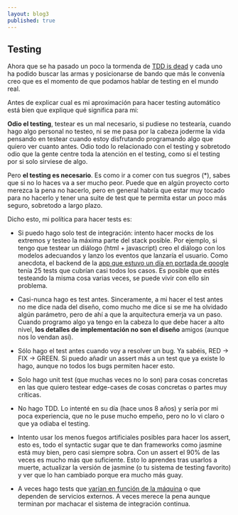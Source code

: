 ```yaml
---
layout: blog3
published: true
---
```


## Testing

Ahora que se ha pasado un poco la tormenda de [TDD is dead](http://david.heinemeierhansson.com/2014/tdd-is-dead-long-live-testing.html) y cada uno ha podido buscar las armas y posicionarse de bando que más le convenía creo que es el momento de que podamos hablar de testing en el mundo real.

Antes de explicar cual es mi aproximación para hacer testing automático está bien que explique qué significa para mi:

**Odio el testing**, testear es un mal necesario, si pudiese no testearía, cuando hago algo personal no testeo, ni se me pasa por la cabeza joderme la vida pensando en testear cuando estoy disfrutando programando algo que quiero ver cuanto antes. Odio todo lo relacionado con el testing y sobretodo odio que la gente centre toda la atención en el testing, como si el testing por si solo sirviese de algo.

Pero **el testing es necesario**. Es como ir a comer con tus suegros \(\*\), sabes que si no lo haces va a ser mucho peor. Puede que en algún proyecto corto merezca la pena no hacerlo, pero en general habría que estar muy tocado para no hacerlo y tener una suite de test que te permita estar un poco más seguro, sobretodo a largo plazo.

Dicho esto, mi política para hacer tests es:

- Si puedo hago solo test de integración: intento hacer mocks de los extremos y testeo la máxima parte del stack posible. Por ejemplo, si tengo que testear un diálogo (html + javascript) creo el diálogo con los modelos adecuandos y lanzo los eventos que lanzaría el usuario. Como anecdota, el backend de la [app que estuvo un día en portada de google](http://javisantana.com/2013/06/26/como-aguantamos-una-portada-de-google.html) tenía 25 tests que cubrían casi todos los casos. Es posible que estés testeando la misma cosa varias veces, se puede vivir con ello sin problema.

- Casi-nunca hago es test antes. Sinceramente, a mi hacer el test antes no me dice nada del diseño, como mucho me dice si se me ha olvidado algún parámetro, pero de ahí a que la arquitectura emerja va un paso. Cuando programo algo ya tengo en la cabeza lo que debe hacer a alto nivel, **los detalles de implementación no son el diseño** amigos (aunque nos lo vendan así).

- Sólo hago el test antes cuando voy a resolver un bug. Ya sabéis, RED -> FIX -> GREEN. Si puedo añadir un assert más a un test que ya existe lo hago, aunque no todos los bugs permiten hacer esto.

- Solo hago unit test (que muchas veces no lo son) para cosas concretas en las que quiero testear edge-cases de cosas concretas o partes muy críticas.

- No hago TDD. Lo intenté en su día (hace unos 8 años) y sería por mi poca experiencia, que no le puse mucho empeño, pero no lo vi claro o que ya odiaba el testing.

- Intento usar los menos fuegos artificiales posibles para hacer los assert, esto es, todo el syntactic sugar que te dan frameworks como jasmine está muy bien, pero casi siempre sobra. Con un assert el 90% de las veces es mucho más que suficiente. Esto lo aprendes tras usarlos a muerte, actualizar la versión de jasmine (o tu sistema de testing favorito) y ver que lo han cambiado porque era mucho más guay.

- A veces hago tests que [varían en función de la máquina](https://github.com/CartoDB/cartodb.js/blob/develop/test/spec/ui/common/table.spec.js#L234 ) o que dependen de servicios externos. A veces merece la pena aunque terminan por machacar el sistema de integración continua.